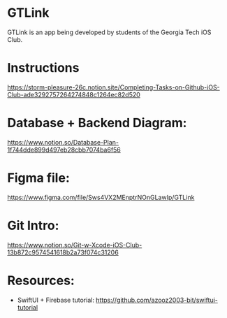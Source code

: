# GTLink

GTLink is an app being developed by students of the Georgia Tech iOS Club.

# Instructions

https://storm-pleasure-26c.notion.site/Completing-Tasks-on-Github-iOS-Club-ade3292757264274848c1264ec82d520

# Database + Backend Diagram: 
https://www.notion.so/Database-Plan-1f744dde899d497eb28cbb7074ba6f56

# Figma file: 

https://www.figma.com/file/Sws4VX2MEnptrNOnGLawIp/GTLink

# Git Intro: 

https://www.notion.so/Git-w-Xcode-iOS-Club-13b872c9574541618b2a73f074c31206


# Resources:

- SwiftUI + Firebase tutorial: https://github.com/azooz2003-bit/swiftui-tutorial
